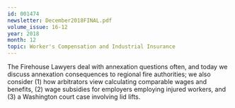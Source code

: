 ```yaml
---
id: 001474
newsletter: December2018FINAL.pdf
volume_issue: 16-12
year: 2018
month: 12
topic: Worker's Compensation and Industrial Insurance
---
```


The Firehouse Lawyers deal with annexation questions often, and today we discuss annexation consequences to regional fire authorities; we also consider (1) how arbitrators view calculating comparable wages and benefits, (2) wage subsidies for employers employing injured workers, and (3) a Washington court case involving lid lifts.